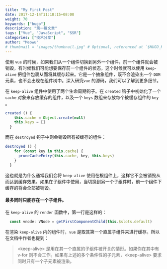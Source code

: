 ```yaml
---
title: "My First Post"
date: 2017-12-14T11:18:15+08:00
weight: 70
keywords: ["hugo"]
description: "第一篇文章"
tags: ["Vue", "JavaScript", "SSR"]
categories: ["技术分享"]
author: "Meowu"
# thumbnail = "images/thumbnail.jpg" # Optional, referenced at `$HUGO_ROOT/static/images/thumbnail.jpg`
---
```


使用 `vue` 的时候，如果我们从一个组件切换到另外一个组件，前一个组件就会被销毁，有时候我们可能想要保存前一个组件的状态，这个时候就可以使用 `keep-alive` 把组件包裹从而将其缓存起来。它是一个抽象组件，既不会渲染出一个 `DOM` 元素，也不会出现在组件树中。深入研究`vue` 的源码，我们可以了解到更多细节。

在 `keep-alive` 组件中使用了两个生命周期钩子。在 `created` 钩子中初始化了一个 `cache` 对象来存放缓存的组件，以及一个 `keys` 数组来存放每个被缓存组件的 `key` 。

```javascript
created () {
    this.cache = Object.create(null)
    this.keys = []
  }
```

而在 `destroyed` 钩子中则会销毁所有被缓存的组件：

```javascript
destroyed () {
    for (const key in this.cache) {
      pruneCacheEntry(this.cache, key, this.keys)
    }
  }
```

这也就是为什么通常我们会将 `keep-alive` 使用在根组件上，这样它不会被销毁从而达到缓存效果。如果在子组件中使用，当切换到另一个子组件时，前一个组件下缓存的将会全部被销毁。

#### 最多同时只能存在一个子组件。

在 `keep-alive` 的 `render` 函数中，第一行是这样的：

```javascript
  const vnode: VNode = getFirstComponentChild(this.$slots.default)
```

在渲染 `keep-alive` 内的组件时，`vue` 是取其第一个直属子组件来进行缓存。所以在文档中作者也提到：

> &lt;keep-alive&gt; 是用在其一个直属的子组件被开关的情形。如果你在其中有 v-for 则不会工作。如果有上述的多个条件性的子元素，&lt;keep-alive&gt; 要求同时只有一个子元素被渲染。